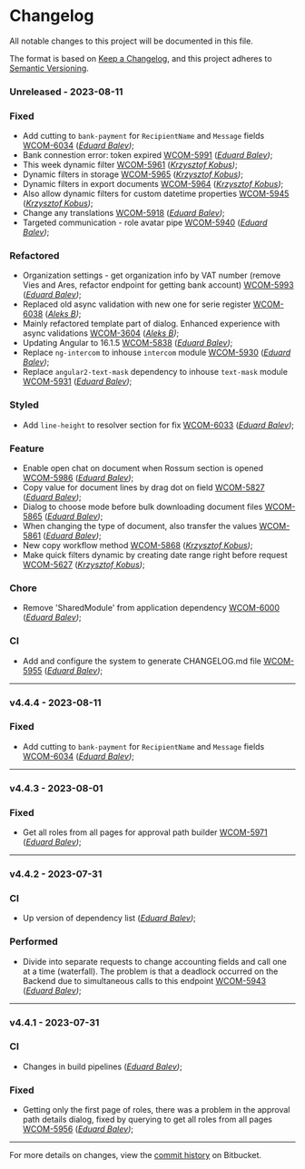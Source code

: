 # Changelog

All notable changes to this project will be documented in this file.

The format is based on [Keep a Changelog](https://keepachangelog.com/en/1.0.0/),
and this project adheres to [Semantic Versioning](https://semver.org/spec/v2.0.0.html).

<a name="Unreleased"></a>
### Unreleased - 2023-08-11

### Fixed

- Add cutting to `bank-payment` for `RecipientName` and `Message` fields [WCOM-6034](https://6kswcz.atlassian.net/browse/WCOM-6034) (_[Eduard Balev](eduardbalev@gmail.com))_;
- Bank connestion error: token expired [WCOM-5991](https://6kswcz.atlassian.net/browse/WCOM-5991) (_[Eduard Balev](eduardbalev@gmail.com))_;
- This week dynamic filter [WCOM-5961](https://6kswcz.atlassian.net/browse/WCOM-5961) (_[Krzysztof Kobus](krzysztof.kobus@wflow.com))_;
- Dynamic filters in storage [WCOM-5965](https://6kswcz.atlassian.net/browse/WCOM-5965) (_[Krzysztof Kobus](krzysztof.kobus@wflow.com))_;
- Dynamic filters in export documents [WCOM-5964](https://6kswcz.atlassian.net/browse/WCOM-5964) (_[Krzysztof Kobus](krzysztof.kobus@wflow.com))_;
- Also allow dynamic filters for custom datetime properties [WCOM-5945](https://6kswcz.atlassian.net/browse/WCOM-5945) (_[Krzysztof Kobus](krzysztof.kobus@wflow.com))_;
- Change any translations [WCOM-5918](https://6kswcz.atlassian.net/browse/WCOM-5918) (_[Eduard Balev](eduardbalev@gmail.com))_;
- Targeted communication - role avatar pipe [WCOM-5940](https://6kswcz.atlassian.net/browse/WCOM-5940) (_[Eduard Balev](eduardbalev@gmail.com))_;
### Refactored

- Organization settings - get organization info by VAT number (remove Vies and Ares, refactor endpoint for getting bank account) [WCOM-5993](https://6kswcz.atlassian.net/browse/WCOM-5993) (_[Eduard Balev](eduardbalev@gmail.com))_;
- Replaced old async validation with new one for serie register [WCOM-6038](https://6kswcz.atlassian.net/browse/WCOM-6038) (_[Aleks B](aleks.balev7899@gmail.com))_;
- Mainly refactored template part of dialog. Enhanced experience with async validations [WCOM-3604](https://6kswcz.atlassian.net/browse/WCOM-3604) (_[Aleks B](aleks.balev7899@gmail.com))_;
- Updating Angular to 16.1.5 [WCOM-5838](https://6kswcz.atlassian.net/browse/WCOM-5838) (_[Eduard Balev](eduardbalev@gmail.com))_;
- Replace `ng-intercom` to inhouse `intercom` module [WCOM-5930](https://6kswcz.atlassian.net/browse/WCOM-5930) (_[Eduard Balev](eduardbalev@gmail.com))_;
- Replace `angular2-text-mask` dependency to inhouse `text-mask` module [WCOM-5931](https://6kswcz.atlassian.net/browse/WCOM-5931) (_[Eduard Balev](eduardbalev@gmail.com))_;
### Styled

- Add `line-height` to resolver section for fix [WCOM-6033](https://6kswcz.atlassian.net/browse/WCOM-6033) (_[Eduard Balev](eduardbalev@gmail.com))_;
### Feature

- Enable open chat on document when Rossum section is opened [WCOM-5986](https://6kswcz.atlassian.net/browse/WCOM-5986) (_[Eduard Balev](eduardbalev@gmail.com))_;
- Copy value for document lines by drag dot on field [WCOM-5827](https://6kswcz.atlassian.net/browse/WCOM-5827) (_[Eduard Balev](eduardbalev@gmail.com))_;
- Dialog to choose mode before bulk downloading document files [WCOM-5865](https://6kswcz.atlassian.net/browse/WCOM-5865) (_[Eduard Balev](eduardbalev@gmail.com))_;
- When changing the type of document, also transfer the values [WCOM-5861](https://6kswcz.atlassian.net/browse/WCOM-5861) (_[Eduard Balev](eduardbalev@gmail.com))_;
- New copy workflow method [WCOM-5868](https://6kswcz.atlassian.net/browse/WCOM-5868) (_[Krzysztof Kobus](krzysztof.kobus@wflow.com))_;
- Make quick filters dynamic by creating date range right before request [WCOM-5627](https://6kswcz.atlassian.net/browse/WCOM-5627) (_[Krzysztof Kobus](krzysztof.kobus@wflow.com))_;
### Chore

- Remove 'SharedModule' from application dependency [WCOM-6000](https://6kswcz.atlassian.net/browse/WCOM-6000) (_[Eduard Balev](eduardbalev@gmail.com))_;
### CI

- Add and configure the system to generate CHANGELOG.md file [WCOM-5955](https://6kswcz.atlassian.net/browse/WCOM-5955) (_[Eduard Balev](eduardbalev@gmail.com))_;

---

<a name="v4.4.4"></a>
### v4.4.4 - 2023-08-11

### Fixed

- Add cutting to `bank-payment` for `RecipientName` and `Message` fields [WCOM-6034](https://6kswcz.atlassian.net/browse/WCOM-6034) (_[Eduard Balev](eduardbalev@gmail.com))_;

---

<a name="v4.4.3"></a>
### v4.4.3 - 2023-08-01

### Fixed

- Get all roles from all pages for approval path builder [WCOM-5971](https://6kswcz.atlassian.net/browse/WCOM-5971) (_[Eduard Balev](eduardbalev@gmail.com))_;

---

<a name="v4.4.2"></a>
### v4.4.2 - 2023-07-31

### CI

- Up version of dependency list (_[Eduard Balev](eduardbalev@gmail.com))_;
### Performed

- Divide into separate requests to change accounting fields and call one at a time (waterfall). The problem is that a deadlock occurred on the Backend due to simultaneous calls to this endpoint [WCOM-5943](https://6kswcz.atlassian.net/browse/WCOM-5943) (_[Eduard Balev](eduardbalev@gmail.com))_;

---

<a name="v4.4.1"></a>
### v4.4.1 - 2023-07-31

### CI

- Changes in build pipelines (_[Eduard Balev](eduardbalev@gmail.com))_;
### Fixed

- Getting only the first page of roles, there was a problem in the approval path details dialog, fixed by querying to get all roles from all pages [WCOM-5956](https://6kswcz.atlassian.net/browse/WCOM-5956) (_[Eduard Balev](eduardbalev@gmail.com))_;

---

For more details on changes, view the [commit
history](https://bitbucket.org/devteam6k/wflow-main-app/commits/) on Bitbucket.
